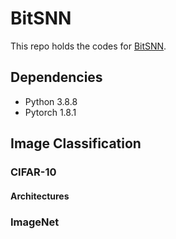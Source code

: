 # BitSNN
This repo holds the codes for [BitSNN](https://doi.org/10.1109/TCDS.2024.3383428).

## Dependencies
* Python 3.8.8
* Pytorch 1.8.1
  
## Image Classification

### CIFAR-10

#### Architectures


#### 

### ImageNet

#### 

####



